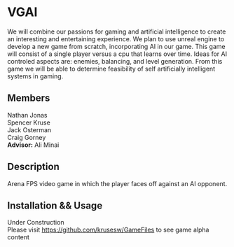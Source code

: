 # VGAI
We will combine our passions for gaming and artificial intelligence to create an interesting and entertaining experience. We plan to use unreal engine to develop a new game from scratch, incorporating AI in our game. This game will consist of a single player versus a cpu that learns over time. Ideas for AI controled aspects are: enemies, balancing, and level generation. From this game we will be able to determine feasibility of self artificially intelligent systems in gaming.

## Members
Nathan Jonas\
Spencer Kruse\
Jack Osterman\
Craig Gorney\
**Advisor:** Ali Minai

## Description
Arena FPS video game in which the player faces off against an AI opponent.

## Installation && Usage
Under Construction\
Please visit https://github.com/krusesw/GameFiles to see game alpha content

